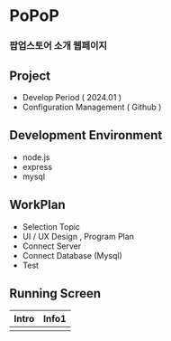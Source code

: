 # PoPoP

### 팝업스토어 소개 웹페이지

## Project
- Develop Period ( 2024.01 )
- Configuration Management ( Github )

## Development Environment
- node.js
- express
- mysql

## WorkPlan
- Selection Topic
- UI / UX Design , Program Plan
- Connect Server
- Connect Database (Mysql)
- Test

## Running Screen
| Intro             | Info1             |
|-------------------------|-------------------------|
|||


